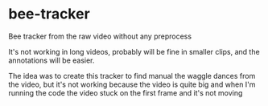 # bee-tracker

Bee tracker from the raw video without any preprocess

It's not working in long videos, probably will be fine in smaller clips, and the annotations will be easier.

The idea was to create this tracker to find manual the waggle dances from the video, but it's not working because the video is quite big and when I'm running the code the video stuck on the first frame and it's not moving